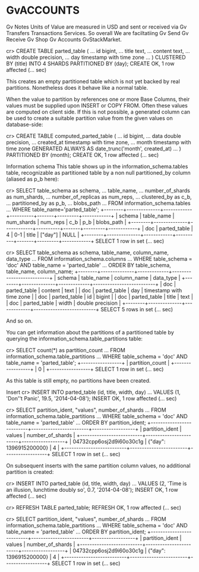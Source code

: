 # GvACCOUNTS
 Gv Notes Units of Value are measured in USD and sent or received via Gv Transfers Transactions Services. So overall We are faciltatiing Gv Send Gv Receive Gv Shop Gv Accounts GvStackMarket.

 

cr> CREATE TABLE parted_table (
...   id bigint,
...   title text,
...   content text,
...   width double precision,
...   day timestamp with time zone
... ) CLUSTERED BY (title) INTO 4 SHARDS PARTITIONED BY (day);
CREATE OK, 1 row affected (... sec)

This creates an empty partitioned table which is not yet backed by real partitions. Nonetheless does it behave like a normal table.

When the value to partition by references one or more Base Columns, their values must be supplied upon INSERT or COPY FROM. Often these values are computed on client side. If this is not possible, a generated column can be used to create a suitable partition value from the given values on database-side:

cr> CREATE TABLE computed_parted_table (
...   id bigint,
...   data double precision,
...   created_at timestamp with time zone,
...   month timestamp with time zone GENERATED ALWAYS AS date_trunc('month', created_at)
... ) PARTITIONED BY (month);
CREATE OK, 1 row affected (... sec)

Information schema
This table shows up in the information_schema.tables table, recognizable as partitioned table by a non null partitioned_by column (aliased as p_b here):

cr> SELECT table_schema as schema,
...   table_name,
...   number_of_shards as num_shards,
...   number_of_replicas as num_reps,
...   clustered_by as c_b,
...   partitioned_by as p_b,
...   blobs_path
... FROM information_schema.tables
... WHERE table_name='parted_table';
+--------+--------------+------------+----------+-------+---------+------------+
| schema | table_name   | num_shards | num_reps | c_b   | p_b     | blobs_path |
+--------+--------------+------------+----------+-------+---------+------------+
| doc    | parted_table |          4 |      0-1 | title | ["day"] | NULL       |
+--------+--------------+------------+----------+-------+---------+------------+
SELECT 1 row in set (... sec)

cr> SELECT table_schema as schema, table_name, column_name, data_type
... FROM information_schema.columns
... WHERE table_schema = 'doc' AND table_name = 'parted_table'
... ORDER BY table_schema, table_name, column_name;
+--------+--------------+-------------+--------------------------+
| schema | table_name   | column_name | data_type                |
+--------+--------------+-------------+--------------------------+
| doc    | parted_table | content     | text                     |
| doc    | parted_table | day         | timestamp with time zone |
| doc    | parted_table | id          | bigint                   |
| doc    | parted_table | title       | text                     |
| doc    | parted_table | width       | double precision         |
+--------+--------------+-------------+--------------------------+
SELECT 5 rows in set (... sec)

And so on.

You can get information about the partitions of a partitioned table by querying the information_schema.table_partitions table:

cr> SELECT count(*) as partition_count
... FROM information_schema.table_partitions
... WHERE table_schema = 'doc' AND table_name = 'parted_table';
+-----------------+
| partition_count |
+-----------------+
| 0               |
+-----------------+
SELECT 1 row in set (... sec)

As this table is still empty, no partitions have been created.

Insert
cr> INSERT INTO parted_table (id, title, width, day)
... VALUES (1, 'Don''t Panic', 19.5, '2014-04-08');
INSERT OK, 1 row affected (... sec)

cr> SELECT partition_ident, "values", number_of_shards
... FROM information_schema.table_partitions
... WHERE table_schema = 'doc' AND table_name = 'parted_table'
... ORDER BY partition_ident;
+--------------------------+------------------------+------------------+
| partition_ident          | values                 | number_of_shards |
+--------------------------+------------------------+------------------+
| 04732cpp6osj2d9i60o30c1g | {"day": 1396915200000} |                4 |
+--------------------------+------------------------+------------------+
SELECT 1 row in set (... sec)

On subsequent inserts with the same partition column values, no additional partition is created:

cr> INSERT INTO parted_table (id, title, width, day)
... VALUES (2, 'Time is an illusion, lunchtime doubly so', 0.7, '2014-04-08');
INSERT OK, 1 row affected (... sec)

cr> REFRESH TABLE parted_table;
REFRESH OK, 1 row affected (... sec)

cr> SELECT partition_ident, "values", number_of_shards
... FROM information_schema.table_partitions
... WHERE table_schema = 'doc' AND table_name = 'parted_table'
... ORDER BY partition_ident;
+--------------------------+------------------------+------------------+
| partition_ident          | values                 | number_of_shards |
+--------------------------+------------------------+------------------+
| 04732cpp6osj2d9i60o30c1g | {"day": 1396915200000} |                4 |
+--------------------------+------------------------+------------------+
SELECT 1 row in set (... sec)
